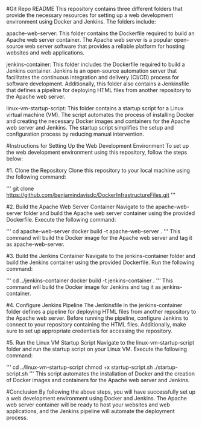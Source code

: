 #Git Repo README
This repository contains three different folders that provide the necessary resources for setting up a web development environment using Docker and Jenkins. The folders include:

apache-web-server: This folder contains the Dockerfile required to build an Apache web server container. The Apache web server is a popular open-source web server software that provides a reliable platform for hosting websites and web applications.

jenkins-container: This folder includes the Dockerfile required to build a Jenkins container. Jenkins is an open-source automation server that facilitates the continuous integration and delivery (CI/CD) process for software development. Additionally, this folder also contains a Jenkinsfile that defines a pipeline for deploying HTML files from another repository to the Apache web server.

linux-vm-startup-script: This folder contains a startup script for a Linux virtual machine (VM). The script automates the process of installing Docker and creating the necessary Docker images and containers for the Apache web server and Jenkins. The startup script simplifies the setup and configuration process by reducing manual intervention.

#Instructions for Setting Up the Web Development Environment
To set up the web development environment using this repository, follow the steps below:

#1. Clone the Repository
Clone this repository to your local machine using the following command:

'''
git clone https://github.com/benjamindavisdc/DockerInfrastructureFiles.git
'''

#2. Build the Apache Web Server Container
Navigate to the apache-web-server folder and build the Apache web server container using the provided Dockerfile. Execute the following command:

'''
cd apache-web-server
docker build -t apache-web-server .
'''
This command will build the Docker image for the Apache web server and tag it as apache-web-server.

#3. Build the Jenkins Container
Navigate to the jenkins-container folder and build the Jenkins container using the provided Dockerfile. Run the following command:

'''
cd ../jenkins-container
docker build -t jenkins-container .
'''
This command will build the Docker image for Jenkins and tag it as jenkins-container.

#4. Configure Jenkins Pipeline
The Jenkinsfile in the jenkins-container folder defines a pipeline for deploying HTML files from another repository to the Apache web server. Before running the pipeline, configure Jenkins to connect to your repository containing the HTML files. Additionally, make sure to set up appropriate credentials for accessing the repository.

#5. Run the Linux VM Startup Script
Navigate to the linux-vm-startup-script folder and run the startup script on your Linux VM. Execute the following command:

'''
cd ../linux-vm-startup-script
chmod +x startup-script.sh
./startup-script.sh
'''
This script automates the installation of Docker and the creation of Docker images and containers for the Apache web server and Jenkins.

#Conclusion
By following the above steps, you will have successfully set up a web development environment using Docker and Jenkins. The Apache web server container will be ready to host your websites and web applications, and the Jenkins pipeline will automate the deployment process.

